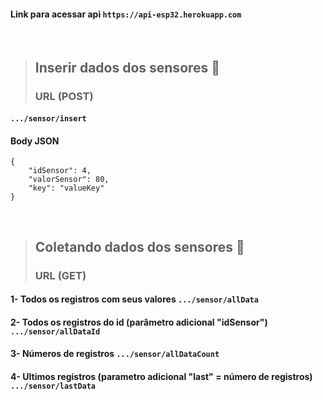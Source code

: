 #### Link para acessar api ```https://api-esp32.herokuapp.com```

<br>

> ## Inserir dados dos sensores 🌱
> ### URL (POST) 

#### ```.../sensor/insert```

#### Body JSON

    {
        "idSensor": 4,      
        "valorSensor": 80,
        "key": "valueKey"
    }

<br>

> ## Coletando dados dos sensores 🌱
> ### URL (GET)

#### 1- Todos os registros com seus valores ```.../sensor/allData```
#### 2- Todos os registros do id (parâmetro adicional "idSensor") ```.../sensor/allDataId```
#### 3- Números de registros ```.../sensor/allDataCount```
#### 4- Ultimos registros (parametro adicional "last" = número de registros) ```.../sensor/lastData```